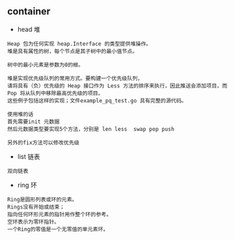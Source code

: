 ## container



- head 堆

````
Heap 包为任何实现 heap.Interface 的类型提供堆操作。
堆是具有属性的树，每个节点是其子树中的最小值节点。

树中的最小元素是参数为0的根。

堆是实现优先级队列的常用方式。要构建一个优先级队列，
请将具有（负）优先级的 Heap 接口作为 Less 方法的排序来执行，因此推送会添加项目，而Pop 将从队列中移除最高优先级的项目。
这些例子包括这样的实现；文件example_pq_test.go 具有完整的源代码。

使用堆的话
首先需要init 元数据
然后元数据类型要实现5个方法，分别是 len less  swap pop push

另外的fix方法可以修改优先级
````

- list 链表

````
双向链表
````

- ring 环
````
Ring是圆形列表或环的元素。
Rings没有开始或结束；
指向任何环形元素的指针用作整个环的参考。
空环表示为零环指针。
一个Ring的零值是一个无零值的单元素环。
````
